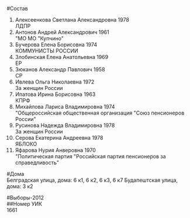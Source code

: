 #Состав  
1. Алексеенкова Светлана Александровна 1978  
    ЛДПР  
2. Антонов Андрей Александрович 1961  
    "МО МО "Купчино"  
3. Бучерова Елена Борисовна 1974  
    КОММУНИСТЫ РОССИИ  
4. Злобинская Елена Анатольевна 1969  
    ЕР  
5. Зюканов Александр Павлович 1958  
    СР  
6. Ивлева Ольга Николаевна 1972  
    За женщин России  
7. Ипатова Ирина Борисовна 1963  
    КПРФ  
8. Михайлова Лариса Владимировна 1974  
    "Общероссийская общественная организация "Союз пенсионеров России"  
9. Русинова Надежда Владимировна 1978  
    За женщин России  
10. Серова Екатерина Андреевна 1978  
    ЯБЛОКО  
11. Яфарова Нурия Анверовна 1970  
    "Политическая партия "Российская партия пенсионеров за справедливость"  
  
#Дома  
Белградская улица, дома: 6 к1, 6 к2, 6 к3, 6 к7 Будапештская улица, дома: 3 к2  
  
#Выборы-2012  
##Номер УИК  
1661  
